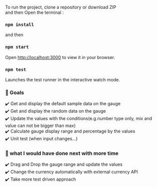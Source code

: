 To run the project, clone a repository or download ZIP <br />
and then Open the terminal :   

### `npm install` 

and then

### `npm start`

Open [http://localhost:3000](http://localhost:3000) to view it in your browser.

### `npm test`
Launches the test runner in the interactive watch mode.

### 🥅  Goals 
✔️ Get and display the default sample data on the gauge <br />
✔️ Get and display the random data on the gauge <br />
✔️ Update the values with the conditions(e.g.number type only, mix and value can not be bigger than max)  <br />
✔️ Calculate gauge display range and percentage by the values <br />
✔️ Unit test (when input changes...) 

### 🥅  what I would have done next with more time
✔️ Drag and Drop the gauge range and update the values <br />
✔️ Change the currency automatically with external currency API <br />
✔️ Take more test driven approach <br />
